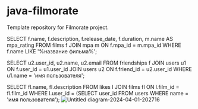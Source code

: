 # java-filmorate
Template repository for Filmorate project.


SELECT f.name, f.description, f.release_date, f.duration, m.name AS mpa_rating
FROM films f
JOIN mpa m ON f.mpa_id = m.mpa_id
WHERE f.name LIKE '%название фильма%';

SELECT u2.user_id, u2.name, u2.email
FROM friendships f
JOIN users u1 ON f.user_id = u1.user_id
JOIN users u2 ON f.friend_id = u2.user_id
WHERE u1.name = 'имя пользователя';

SELECT fl.name, fl.description
FROM likes l
JOIN films fl ON l.film_id = fl.film_id
WHERE l.user_id = (SELECT user_id FROM users WHERE name = 'имя пользователя');
![Untitled diagram-2024-04-01-202716](https://github.com/OlegSavinIG/java-filmorate/assets/134596179/66d8aea7-a253-4925-bcef-e6dc08b97af3)
